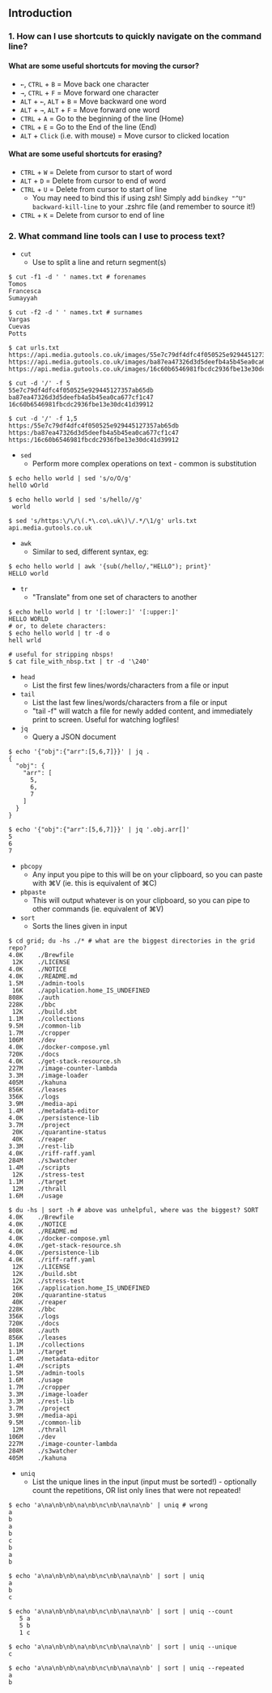 ## Introduction

### 1. How can I use shortcuts to quickly navigate on the command line?
#### What are some useful shortcuts for moving the cursor?
* `←`, `CTRL` + `B` = Move back one character
* `→`, `CTRL` + `F` = Move forward one character
* `ALT` + `←`, `ALT` + `B` = Move backward one word
* `ALT` + `→`, `ALT` + `F` = Move forward one word
* `CTRL` + `A` = Go to the beginning of the line (Home)
* `CTRL` + `E` = Go to the End of the line (End)
* `ALT` + `Click` (i.e. with mouse) = Move cursor to clicked location

#### What are some useful shortcuts for erasing?
* `CTRL` + `W` = Delete from cursor to start of word
* `ALT` + `D` = Delete from cursor to end of word
* `CTRL` + `U` = Delete from cursor to start of line
  * You may need to bind this if using zsh! Simply add `bindkey "^U" backward-kill-line` to your .zshrc file (and remember to source it!)
* `CTRL` + `K` = Delete from cursor to end of line


### 2. What command line tools can I use to process text?
* `cut`
  * Use to split a line and return segment(s)
```
$ cut -f1 -d ' ' names.txt # forenames
Tomos
Francesca
Sumayyah

$ cut -f2 -d ' ' names.txt # surnames
Vargas
Cuevas
Potts

$ cat urls.txt
https://api.media.gutools.co.uk/images/55e7c79df4dfc4f050525e929445127357ab65db
https://api.media.gutools.co.uk/images/ba87ea47326d3d5deefb4a5b45ea0ca677cf1c47
https://api.media.gutools.co.uk/images/16c60b6546981fbcdc2936fbe13e30dc41d39912

$ cut -d '/' -f 5
55e7c79df4dfc4f050525e929445127357ab65db
ba87ea47326d3d5deefb4a5b45ea0ca677cf1c47
16c60b6546981fbcdc2936fbe13e30dc41d39912

$ cut -d '/' -f 1,5
https:/55e7c79df4dfc4f050525e929445127357ab65db
https:/ba87ea47326d3d5deefb4a5b45ea0ca677cf1c47
https:/16c60b6546981fbcdc2936fbe13e30dc41d39912
```
* `sed`
  * Perform more complex operations on text - common is substitution
```
$ echo hello world | sed 's/o/O/g'
hellO wOrld

$ echo hello world | sed 's/hello//g'
 world

$ sed 's/https:\/\/\(.*\.co\.uk\)\/.*/\1/g' urls.txt
api.media.gutools.co.uk
``` 
* `awk`
  * Similar to sed, different syntax, eg:
```
$ echo hello world | awk '{sub(/hello/,"HELLO"); print}'
HELLO world
```
* `tr`
  * "Translate" from one set of characters to another
```
$ echo hello world | tr '[:lower:]' '[:upper:]'
HELLO WORLD
# or, to delete characters:
$ echo hello world | tr -d o
hell wrld

# useful for stripping nbsps!
$ cat file_with_nbsp.txt | tr -d '\240'
```
* `head`
  * List the first few lines/words/characters from a file or input
* `tail`
  * List the last few lines/words/characters from a file or input
  * "tail -f" will watch a file for newly added content, and immediately print to screen. Useful for watching logfiles!
* `jq`
  * Query a JSON document
```
$ echo '{"obj":{"arr":[5,6,7]}}' | jq .
{
  "obj": {
    "arr": [
      5,
      6,
      7
    ]
  }
}

$ echo '{"obj":{"arr":[5,6,7]}}' | jq '.obj.arr[]'
5
6
7
```
* `pbcopy`
  * Any input you pipe to this will be on your clipboard, so you can paste with ⌘V (ie. this is equivalent of ⌘C)
* `pbpaste`
  * This will output whatever is on your clipboard, so you can pipe to other commands (ie. equivalent of ⌘V)
* `sort`
  * Sorts the lines given in input
```
$ cd grid; du -hs ./* # what are the biggest directories in the grid repo?
4.0K	./Brewfile
 12K	./LICENSE
4.0K	./NOTICE
4.0K	./README.md
1.5M	./admin-tools
 16K	./application.home_IS_UNDEFINED
808K	./auth
228K	./bbc
 12K	./build.sbt
1.1M	./collections
9.5M	./common-lib
1.7M	./cropper
106M	./dev
4.0K	./docker-compose.yml
720K	./docs
4.0K	./get-stack-resource.sh
227M	./image-counter-lambda
3.3M	./image-loader
405M	./kahuna
856K	./leases
356K	./logs
3.9M	./media-api
1.4M	./metadata-editor
4.0K	./persistence-lib
3.7M	./project
 20K	./quarantine-status
 40K	./reaper
3.3M	./rest-lib
4.0K	./riff-raff.yaml
284M	./s3watcher
1.4M	./scripts
 12K	./stress-test
1.1M	./target
 12M	./thrall
1.6M	./usage

$ du -hs | sort -h # above was unhelpful, where was the biggest? SORT
4.0K	./Brewfile
4.0K	./NOTICE
4.0K	./README.md
4.0K	./docker-compose.yml
4.0K	./get-stack-resource.sh
4.0K	./persistence-lib
4.0K	./riff-raff.yaml
 12K	./LICENSE
 12K	./build.sbt
 12K	./stress-test
 16K	./application.home_IS_UNDEFINED
 20K	./quarantine-status
 40K	./reaper
228K	./bbc
356K	./logs
720K	./docs
808K	./auth
856K	./leases
1.1M	./collections
1.1M	./target
1.4M	./metadata-editor
1.4M	./scripts
1.5M	./admin-tools
1.6M	./usage
1.7M	./cropper
3.3M	./image-loader
3.3M	./rest-lib
3.7M	./project
3.9M	./media-api
9.5M	./common-lib
 12M	./thrall
106M	./dev
227M	./image-counter-lambda
284M	./s3watcher
405M	./kahuna
```
* `uniq`
  * List the unique lines in the input (input must be sorted!) - optionally count the repetitions, OR list only lines that were not repeated!
```
$ echo 'a\na\nb\nb\na\nb\nc\nb\na\na\nb' | uniq # wrong
a
b
a
b
c
b
a
b

$ echo 'a\na\nb\nb\na\nb\nc\nb\na\na\nb' | sort | uniq
a
b
c

$ echo 'a\na\nb\nb\na\nb\nc\nb\na\na\nb' | sort | uniq --count
   5 a
   5 b
   1 c

$ echo 'a\na\nb\nb\na\nb\nc\nb\na\na\nb' | sort | uniq --unique
c

$ echo 'a\na\nb\nb\na\nb\nc\nb\na\na\nb' | sort | uniq --repeated
a
b
```
